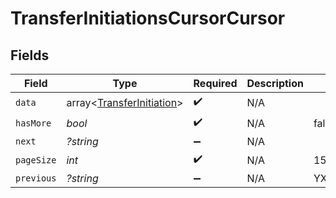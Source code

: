 # TransferInitiationsCursorCursor


## Fields

| Field                                                                  | Type                                                                   | Required                                                               | Description                                                            | Example                                                                |
| ---------------------------------------------------------------------- | ---------------------------------------------------------------------- | ---------------------------------------------------------------------- | ---------------------------------------------------------------------- | ---------------------------------------------------------------------- |
| `data`                                                                 | array<[TransferInitiation](../../models/shared/TransferInitiation.md)> | :heavy_check_mark:                                                     | N/A                                                                    |                                                                        |
| `hasMore`                                                              | *bool*                                                                 | :heavy_check_mark:                                                     | N/A                                                                    | false                                                                  |
| `next`                                                                 | *?string*                                                              | :heavy_minus_sign:                                                     | N/A                                                                    |                                                                        |
| `pageSize`                                                             | *int*                                                                  | :heavy_check_mark:                                                     | N/A                                                                    | 15                                                                     |
| `previous`                                                             | *?string*                                                              | :heavy_minus_sign:                                                     | N/A                                                                    | YXVsdCBhbmQgYSBtYXhpbXVtIG1heF9yZXN1bHRzLol=                           |